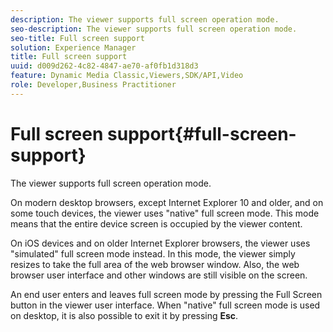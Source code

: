 ```yaml
---
description: The viewer supports full screen operation mode.
seo-description: The viewer supports full screen operation mode.
seo-title: Full screen support
solution: Experience Manager
title: Full screen support
uuid: d009d262-4c82-4847-ae70-af0fb1d318d3
feature: Dynamic Media Classic,Viewers,SDK/API,Video
role: Developer,Business Practitioner
---
```


# Full screen support{#full-screen-support}

The viewer supports full screen operation mode.

On modern desktop browsers, except Internet Explorer 10 and older, and on some touch devices, the viewer uses "native" full screen mode. This mode means that the entire device screen is occupied by the viewer content.

On iOS devices and on older Internet Explorer browsers, the viewer uses "simulated" full screen mode instead. In this mode, the viewer simply resizes to take the full area of the web browser window. Also, the web browser user interface and other windows are still visible on the screen.

An end user enters and leaves full screen mode by pressing the Full Screen button in the viewer user interface. When "native" full screen mode is used on desktop, it is also possible to exit it by pressing **Esc**. 
